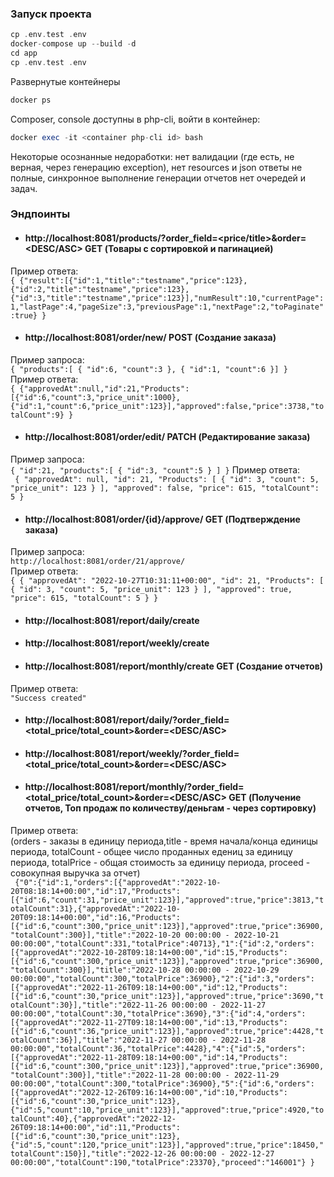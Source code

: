 ### Запуск проекта

```php
cp .env.test .env
docker-compose up --build -d
cd app
cp .env.test .env
```
Развернутые контейнеры
```php
docker ps
```
Composer, console доступны в php-cli, войти в контейнер:
```php
docker exec -it <container php-cli id> bash
```
Некоторые осознанные недоработки: нет валидации (где есть, не верная, через генерацию exception), нет resources и json ответы не полные, синхронное выполнение генерации отчетов нет очередей и задач. <br>
### Эндпоинты
- #### http://localhost:8081/products/?order_field=<price/title>&order=<DESC/ASC> GET (Товары с сортировкой и пагинацией)
Пример ответа: <br>
`{
{"result":[{"id":1,"title":"testname","price":123},{"id":2,"title":"testname","price":123},{"id":3,"title":"testname","price":123}],"numResult":10,"currentPage":1,"lastPage":4,"pageSize":3,"previousPage":1,"nextPage":2,"toPaginate":true}
}`
- #### http://localhost:8081/order/new/ POST (Создание заказа)
Пример запроса:<br>
`
{
"products":[
{
"id":6,
"count":3
},
{
"id":1,
"count":6
}]
}
`<br>
Пример ответа: <br>
`{
{"approvedAt":null,"id":21,"Products":[{"id":6,"count":3,"price_unit":1000},{"id":1,"count":6,"price_unit":123}],"approved":false,"price":3738,"totalCount":9}
}`<br>
- #### http://localhost:8081/order/edit/ PATCH (Редактирование заказа)
Пример запроса:<br>
`{
"id":21,
"products":[
{
"id":3,
"count":5
}
]
}`
Пример ответа: <br>
` {
"approvedAt": null,
"id": 21,
"Products": [
{
"id": 3,
"count": 5,
"price_unit": 123
}
],
"approved": false,
"price": 615,
"totalCount": 5
}`
- #### http://localhost:8081/order/{id}/approve/ GET (Подтверждение заказа)
Пример запроса: <br>
`
http://localhost:8081/order/21/approve/
`<br>
Пример ответа: <br>
`{
{
"approvedAt": "2022-10-27T10:31:11+00:00",
"id": 21,
"Products": [
{
"id": 3,
"count": 5,
"price_unit": 123
}
],
"approved": true,
"price": 615,
"totalCount": 5
}
}`
- #### http://localhost:8081/report/daily/create
- #### http://localhost:8081/report/weekly/create
- #### http://localhost:8081/report/monthly/create  GET (Создание отчетов)<br>
Пример ответа: <br>
`
"Success created"
`
- #### http://localhost:8081/report/daily/?order_field=<total_price/total_count>&order=<DESC/ASC>
- #### http://localhost:8081/report/weekly/?order_field=<total_price/total_count>&order=<DESC/ASC>
- #### http://localhost:8081/report/monthly/?order_field=<total_price/total_count>&order=<DESC/ASC> GET (Получение отчетов, Топ продаж по количеству/деньгам - через сортировку)<br>
Пример ответа: <br>
(orders - заказы в единицу периода,title - время начала/конца единицы периода, totalCount - общее число проданных едениц за единицу периода, totalPrice - общая стоимость за единицу периода, proceed - совокупная выручка за отчет)<br>
`
{"0":{"id":1,"orders":[{"approvedAt":"2022-10-20T08:18:14+00:00","id":17,"Products":[{"id":6,"count":31,"price_unit":123}],"approved":true,"price":3813,"totalCount":31},{"approvedAt":"2022-10-20T09:18:14+00:00","id":16,"Products":[{"id":6,"count":300,"price_unit":123}],"approved":true,"price":36900,"totalCount":300}],"title":"2022-10-20 00:00:00 - 2022-10-21 00:00:00","totalCount":331,"totalPrice":40713},"1":{"id":2,"orders":[{"approvedAt":"2022-10-28T09:18:14+00:00","id":15,"Products":[{"id":6,"count":300,"price_unit":123}],"approved":true,"price":36900,"totalCount":300}],"title":"2022-10-28 00:00:00 - 2022-10-29 00:00:00","totalCount":300,"totalPrice":36900},"2":{"id":3,"orders":[{"approvedAt":"2022-11-26T09:18:14+00:00","id":12,"Products":[{"id":6,"count":30,"price_unit":123}],"approved":true,"price":3690,"totalCount":30}],"title":"2022-11-26 00:00:00 - 2022-11-27 00:00:00","totalCount":30,"totalPrice":3690},"3":{"id":4,"orders":[{"approvedAt":"2022-11-27T09:18:14+00:00","id":13,"Products":[{"id":6,"count":36,"price_unit":123}],"approved":true,"price":4428,"totalCount":36}],"title":"2022-11-27 00:00:00 - 2022-11-28 00:00:00","totalCount":36,"totalPrice":4428},"4":{"id":5,"orders":[{"approvedAt":"2022-11-28T09:18:14+00:00","id":14,"Products":[{"id":6,"count":300,"price_unit":123}],"approved":true,"price":36900,"totalCount":300}],"title":"2022-11-28 00:00:00 - 2022-11-29 00:00:00","totalCount":300,"totalPrice":36900},"5":{"id":6,"orders":[{"approvedAt":"2022-12-26T09:16:14+00:00","id":10,"Products":[{"id":6,"count":30,"price_unit":123},{"id":5,"count":10,"price_unit":123}],"approved":true,"price":4920,"totalCount":40},{"approvedAt":"2022-12-26T09:18:14+00:00","id":11,"Products":[{"id":6,"count":30,"price_unit":123},{"id":5,"count":120,"price_unit":123}],"approved":true,"price":18450,"totalCount":150}],"title":"2022-12-26 00:00:00 - 2022-12-27 00:00:00","totalCount":190,"totalPrice":23370},"proceed":"146001"}
}`

